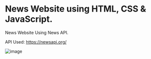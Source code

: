 # News Website using HTML, CSS & JavaScript.
News Website Using News API.

API Used: https://newsapi.org/

![image](https://github.com/Anmol-Gup/News-Website/assets/66009201/ba45785f-7e62-401d-97ac-3e1e3233ddaa)
